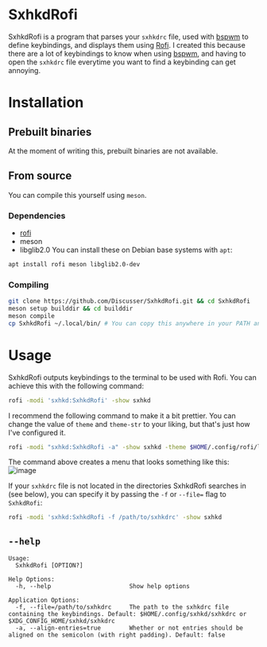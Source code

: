 # SxhkdRofi
SxhkdRofi is a program that parses your `sxhkdrc` file, used with [bspwm](https://github.com/baskerville/bspwm) to define keybindings, and displays them using [Rofi](https://github.com/davatorium/rofi). 
I created this because there are a lot of keybindings to know when using [bspwm](https://github.com/baskerville/bspwm), and having to open the `sxhkdrc` file everytime you want to find a keybinding can get annoying.

# Installation
## Prebuilt binaries
At the moment of writing this, prebuilt binaries are not available.
## From source
You can compile this yourself using `meson`.
### Dependencies
- [rofi](https://github.com/davatorium/rofi)
- meson
- libglib2.0
You can install these on Debian base systems with `apt`:
```bash
apt install rofi meson libglib2.0-dev
``` 
### Compiling
```bash
git clone https://github.com/Discusser/SxhkdRofi.git && cd SxhkdRofi
meson setup builddir && cd builddir
meson compile
cp SxhkdRofi ~/.local/bin/ # You can copy this anywhere in your PATH and it'll work
```
# Usage
SxhkdRofi outputs keybindings to the terminal to be used with Rofi. You can achieve this with the following command:
```bash
rofi -modi 'sxhkd:SxhkdRofi' -show sxhkd
```
I recommend the following command to make it a bit prettier. You can change the value of `theme` and `theme-str` to your liking, but that's just how I've configured it.
```bash
rofi -modi "sxhkd:SxhkdRofi -a" -show sxhkd -theme $HOME/.config/rofi/launchers/type-1/style-4 -theme-str 'window { width: 50%; }'
```
The command above creates a menu that looks something like this:
![image](https://github.com/Discusser/SxhkdRofi/assets/47938380/0530712f-f486-4c19-b60c-d4e76edac6b4)

If your `sxhkdrc` file is not located in the directories SxhkdRofi searches in (see below), you can specify it by passing the `-f` or `--file=` flag to `SxhkdRofi`:
```bash
rofi -modi 'sxhkd:SxhkdRofi -f /path/to/sxhkdrc' -show sxhkd
```
## `--help`
```
Usage:
  SxhkdRofi [OPTION?]

Help Options:
  -h, --help                      Show help options

Application Options:
  -f, --file=/path/to/sxhkdrc     The path to the sxhkdrc file containing the keybindings. Default: $HOME/.config/sxhkd/sxhkdrc or $XDG_CONFIG_HOME/sxhkd/sxhkdrc
  -a, --align-entries=true        Whether or not entries should be aligned on the semicolon (with right padding). Default: false
```
